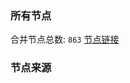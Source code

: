 ### 所有节点
合并节点总数: `863`
[节点链接](https://raw.githubusercontent.com/rzhy1/11/master/sub/sub_merge_base64.txt)

### 节点来源
